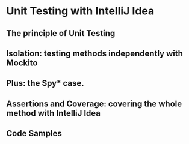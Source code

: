 # Unit Testing with IntelliJ Idea

## The principle of Unit Testing

## Isolation: testing methods independently with Mockito

## Plus: the Spy* case.

## Assertions and Coverage: covering the whole method with IntelliJ Idea

## Code Samples
